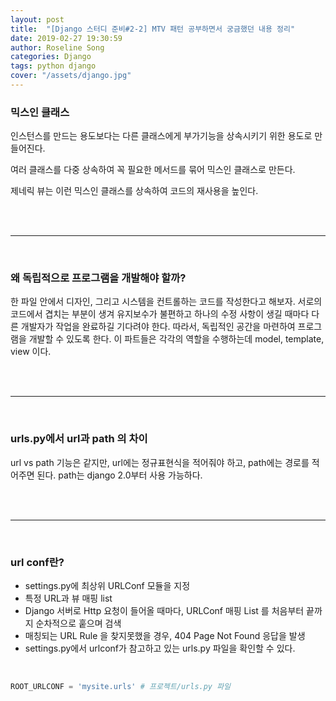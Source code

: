 ```yaml
---
layout: post
title:  "[Django 스터디 준비#2-2] MTV 패턴 공부하면서 궁금했던 내용 정리"
date: 2019-02-27 19:30:59
author: Roseline Song
categories: Django
tags: python django
cover: "/assets/django.jpg"
---
```


### 믹스인 클래스​

인스턴스를 만드는 용도보다는 다른 클래스에게 부가기능을 상속시키기 위한 용도로 만들어진다.

여러 클래스를 다중 상속하여 꼭 필요한 메서드를 묶어 믹스인 클래스로 만든다.

제네릭 뷰는 이런 믹스인 클래스를 상속하여 코드의 재사용을 높인다. 

<br>
<br>

<hr>

<br>

### 왜 독립적으로 프로그램을 개발해야 할까?

한 파일 안에서 디자인, 그리고 시스템을 컨트롤하는 코드를 작성한다고 해보자. 서로의 코드에서 겹치는 부분이 생겨 유지보수가 불편하고 하나의 수정 사항이 생길 때마다 다른 개발자가 작업을 완료하길 기다려야 한다. 따라서, 독립적인 공간을 마련하여 프로그램을 개발할 수 있도록 한다. 이 파트들은 각각의 역할을 수행하는데 model, template, view 이다.  

<br>
<br>

<hr>

<br>

### urls.py에서 url과 path 의 차이 

url vs path 기능은 같지만,  url에는 정규표현식을 적어줘야 하고, path에는 경로를 적어주면 된다. path는 django 2.0부터 사용 가능하다.

<br>
<br>

<hr>

<br>

### url conf란?

- settings.py에 최상위 URLConf 모듈을 지정
- 특정 URL과 뷰 매핑 list
- Django 서버로 Http 요청이 들어올 때마다, URLConf 매핑 List 를 처음부터 끝까지 순차적으로 훝으며 검색
- 매칭되는 URL Rule 을 찾지못했을 경우, 404 Page Not Found 응답을 발생
- settings.py에서 urlconf가 참고하고 있는 urls.py 파일을 확인할 수 있다. 

<br>

```python
ROOT_URLCONF = 'mysite.urls' # 프로젝트/urls.py 파일
```

<br>
<br>
